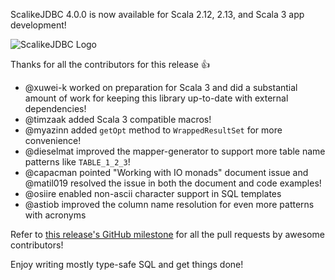 ScalikeJDBC 4.0.0 is now available for Scala 2.12, 2.13, and Scala 3 app development!

![ScalikeJDBC Logo](https://scalikejdbc.org/images/logo.png)

Thanks for all the contributors for this release :+1:

* @xuwei-k worked on preparation for Scala 3 and did a substantial amount of work for keeping this library up-to-date with external dependencies!
* @timzaak added Scala 3 compatible macros!
* @myazinn added `getOpt` method to `WrappedResultSet` for more convenience!
* @dieselmat improved the mapper-generator to support more table name patterns like `TABLE_1_2_3`!
* @capacman pointed "Working with IO monads" document issue and @matil019 resolved the issue in both the document and code examples!
* @osiire enabled non-ascii character support in SQL templates
* @astiob improved the column name resolution for even more patterns with acronyms

Refer to [this release's GitHub milestone](https://github.com/scalikejdbc/scalikejdbc/milestone/44?closed=1) for all the pull requests by awesome contributors!

Enjoy writing mostly type-safe SQL and get things done!
